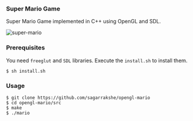 ### Super Mario Game

Super Mario Game implemented in C++ using OpenGL and SDL.

![super-mario](https://raw.github.com/t0xic0der/opengl-mario/master/media/super-mario.png)

### Prerequisites

You need `freeglut` and `SDL` libraries. Execute the `install.sh` to install them.

    $ sh install.sh 

### Usage

    $ git clone https://github.com/sagarrakshe/opengl-mario 
    $ cd opengl-mario/src
    $ make
    $ ./mario

